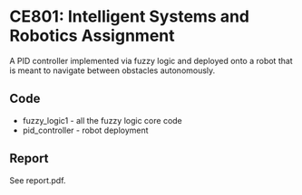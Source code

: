 # CE801: Intelligent Systems and Robotics Assignment

A PID controller implemented via fuzzy logic and deployed onto a robot that is meant to navigate between obstacles autonomously.

## Code
- fuzzy_logic1 - all the fuzzy logic core code
- pid_controller - robot deployment

## Report
See report.pdf.